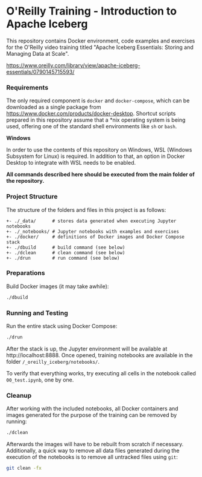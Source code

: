 # O'Reilly Training - Introduction to Apache Iceberg

This repository contains Docker environment, code examples and exercises for the O'Reilly video training titled "Apache Iceberg Essentials: Storing and Managing Data at Scale".

https://www.oreilly.com/library/view/apache-iceberg-essentials/0790145715593/

### Requirements

The only required component is `docker` and `docker-compose`, which can be downloaded as a single package from https://www.docker.com/products/docker-desktop. Shortcut scripts prepared in this repository assume that a *nix operating system is being used, offering one of the standard shell environments like `sh` or `bash`.

**Windows**

In order to use the contents of this repository on Windows, WSL (Windows Subsystem for Linux) is required. In addition to that, an option in Docker Desktop to integrate with WSL needs to be enabled.

**All commands described here should be executed from the main folder of the repository.**

### Project Structure

The structure of the folders and files in this project is as follows:

```
+- ./_data/      # stores data generated when executing Jupyter notebooks
+- ./_notebooks/ # Jupyter notebooks with examples and exercises
+- ./docker/     # definitions of Docker images and Docker Compose stack
+- ./dbuild      # build command (see below)
+- ./dclean      # clean command (see below)
+- ./drun        # run command (see below)
```

### Preparations

Build Docker images (it may take awhile):

```sh
./dbuild
```

### Running and Testing

Run the entire stack using Docker Compose:

```sh
./drun
```

After the stack is up, the Jupyter environment will be available at http://localhost:8888. Once opened, training notebooks are available in the folder `/_oreilly_iceberg/notebooks/`.

To verify that everything works, try executing all cells in the notebook called `00_test.ipynb`, one by one.

### Cleanup

After working with the included notebooks, all Docker containers and images generated for the purpose of the training can be removed by running:

```sh
./dclean
```

Afterwards the images will have to be rebuilt from scratch if necessary. Additionally, a quick way to remove all data files generated during the execution of the notebooks is to remove all untracked files using `git`:

```sh
git clean -fx
```
